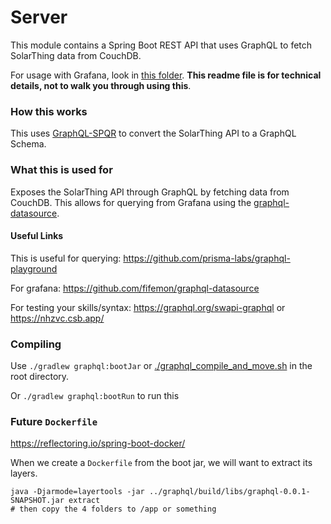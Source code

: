 # Server 
This module contains a Spring Boot REST API that uses GraphQL to fetch SolarThing data from CouchDB.

For usage with Grafana, look in [this folder](../other/grafana). **This readme file is for technical details,
not to walk you through using this**.

### How this works
This uses [GraphQL-SPQR](https://github.com/leangen/GraphQL-SPQR) to convert the SolarThing API to
a GraphQL Schema.

### What this is used for
Exposes the SolarThing API through GraphQL by fetching data from CouchDB. This allows for
querying from Grafana using the [graphql-datasource](https://github.com/fifemon/graphql-datasource).

#### Useful Links
This is useful for querying: https://github.com/prisma-labs/graphql-playground

For grafana: https://github.com/fifemon/graphql-datasource

For testing your skills/syntax: https://graphql.org/swapi-graphql or https://nhzvc.csb.app/

### Compiling
Use `./gradlew graphql:bootJar` or [./graphql_compile_and_move.sh](../graphql_compile_and_move.sh) in the root directory.

Or `./gradlew graphql:bootRun` to run this

### Future `Dockerfile`

https://reflectoring.io/spring-boot-docker/

When we create a `Dockerfile` from the boot jar, we will want to extract its layers.

```shell
java -Djarmode=layertools -jar ../graphql/build/libs/graphql-0.0.1-SNAPSHOT.jar extract
# then copy the 4 folders to /app or something
```
